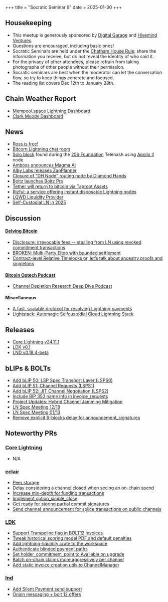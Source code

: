 +++
title = "Socratic Seminar 9"
date = 2025-01-30
+++

Housekeeping
------------

- This meetup is generously sponsored by [Digital Garage](https://dg717.com/) and [Hivemind Ventures](https://hivemind.vc).
- Questions are encouraged, including basic ones!
- Socratic Seminars are held under the [Chatham House Rule](https://www.chathamhouse.org/about-us/chatham-house-rule): share the information you receive, but do not reveal the identity of who said it.
- For the privacy of other attendees, please refrain from taking photographs of other people without their permission.
- Socratic seminars are best when the moderator can let the conversation flow, so try to keep things concrete and focused.
- The reading list covers Dec 12th to January 28th.


Chain Weather Report
--------------------

- [Mempool.space Lightning Dashboard](https://mempool.space/lightning)
- [Clark Moody Dashboard](https://bitcoin.clarkmoody.com/dashboard/)

News
----
- [Ross is free!](https://freeross.org/)
- [Bitcorn Lightning chat room](https://bitcorn.io)
- [Solo block](https://mempool.space/block/0000000000000000000269d52c24ea451225613aab095d90d771d4e29aa96cdd) found during the [256 Foundation](https://256foundation.org/) Telehash using [Apollo II](https://www.futurebit.io/) node
- [Amboss announces Magma AI](https://amboss.tech/blog/magma-ai)
- [Alby Labs releases ZapPlanner](https://zapplanner.albylabs.com/)
- [Closure of "DH Node" routing node by Diamond Hands](https://diamondhandsen.substack.com/p/closure-of-the-dh-node-routing-node)
- [Boltz launches Boltz Pro](https://xcancel.com/Boltzhq/status/1873778286947688831)
- [Tether will return to bitcoin via Taproot Assets](https://x.com/Tether_to/status/1885081039933956146)
- [Rizful: a service offering instant disposable Lightning nodes](https://rizful.com/)
- [LQWD Liquidity Provider](https://lightningdevkit.org/blog/lqwd-liquidity-provider-get-liquidity-when-you-need-it/)
- [Self-Custodial LN in 2025](https://sats.build/self-custody-lightning-2025/)

Discussion
----------
#### [Delving Bitcoin](https://delvingbitcoin.org/)
- [Disclosure: irrevocable fees -- stealing from LN using revoked commitment transactions](https://delvingbitcoin.org/t/disclosure-irrevocable-fees-stealing-from-ln-using-revoked-commitment-transactions/1314)
- [BROKEN: Multi-Party Eltoo with bounded settlement](https://delvingbitcoin.org/t/broken-multi-party-eltoo-with-bounded-settlement/1364)
- [Contract-level Relative Timelocks or, let’s talk about ancestry proofs and singletons](https://delvingbitcoin.org/t/contract-level-relative-timelocks-or-lets-talk-about-ancestry-proofs-and-singletons/1353)

#### [Bitcoin Optech Podcast](https://bitcoinops.org/en/podcast/)
- [Channel Depletion Research Deep Dive Podcast](https://bitcoinops.org/en/podcast/2024/12/12/)

#### Miscellaneous
- [A fast, scalable protocol for resolving Lightning payments](https://github.com/JohnLaw2/ln-opr/blob/main/opr_v1.1.pdf)
- [Lightstack: Automagic Selfcustodial Cloud Lightning Stack](https://github.com/massmux/lightstack)

Releases
--------
- [Core Lightning v24.11.1](https://github.com/ElementsProject/lightning/releases/tag/v24.11.1)
- [LDK v0.1](https://github.com/lightningdevkit/rust-lightning/releases/tag/v0.1)
- [LND v0.18.4-beta](https://github.com/lightningnetwork/lnd/releases/tag/v0.18.4-beta)

bLIPs & BOLTs
-------------
- [Add bLIP 50: LSP Spec Transport Layer (LSPS0)](https://github.com/lightning/blips/pull/52)
- [Add bLIP 51: Channel Requests (LSPS1)](https://github.com/lightning/blips/pull/53)
- [Add bLIP 52: JIT Channel Negotiation (LSPS2)](https://github.com/lightning/blips/pull/54)
- [Include BIP 353 name info in invoice_requests](https://github.com/lightning/bolts/pull/1180)
- [Project Updates: Hybrid Channel Jamming Mitigation](https://github.com/lightning/bolts/issues/1218)
- [LN Spec Meeting 12/16](https://github.com/lightning/bolts/issues/1213)
- [LN Spec Meeting 01/13](https://github.com/lightning/bolts/issues/1216)
- [Remove explicit 6-blocks delay for announcement_signatures](https://github.com/lightning/bolts/pull/1215)

Noteworthy PRs
--------------

### [Core Lightning](https://github.com/ElementsProject/lightning)
- N/A

### [eclair](https://github.com/ACINQ/eclair/)
- [Peer storage](https://github.com/ACINQ/eclair/pull/2888)
- [Delay considering a channel closed when seeing an on-chain spend](https://github.com/ACINQ/eclair/pull/2936)
- [Increase min-depth for funding transactions](https://github.com/ACINQ/eclair/pull/2973)
- [Implement option_simple_close](https://github.com/ACINQ/eclair/pull/2967)
- [Get ready for storing partial commit signatures](https://github.com/ACINQ/eclair/pull/2896)
- [Send channel_announcement for splice transactions on public channels](https://github.com/ACINQ/eclair/pull/2968)

### [LDK](https://github.com/lightningdevkit/rust-lightning)
- [Support Trampoline flag in BOLT12 invoices](https://github.com/lightningdevkit/rust-lightning/pull/3446)
- [Tweak historical scoring model PDF and default penalties](https://github.com/lightningdevkit/rust-lightning/pull/3495)
- [Add lightning-liquidity crate to the workspace](https://github.com/lightningdevkit/rust-lightning/pull/3436)
- [Authenticate blinded payment paths](https://github.com/lightningdevkit/rust-lightning/pull/3435)
- [Set holder_commitment_point to Available on upgrade](https://github.com/lightningdevkit/rust-lightning/pull/3365)
- [Batch on-chain claims more aggressively per channel](https://github.com/lightningdevkit/rust-lightning/pull/3340)
- [Add static invoice creation utils to ChannelManager](https://github.com/lightningdevkit/rust-lightning/pull/3408)

### [lnd](https://github.com/lightningnetwork/lnd)
- [Add Silent Payment send support](https://github.com/lightningnetwork/lnd/pull/9398)
- [Onion messaging + bolt 12 offers](https://github.com/lightningnetwork/lnd/pull/9369)

